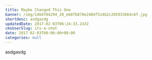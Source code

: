 ```yaml
---
title: Maybe Changed This One
banner: /img/1464784294_20_eb8fb870e248df524b2c205933664c6f.jpg
shortdesc: asdgasdg
updatedDate: 2017-02-03T06:24:33.243Z
cmsUserSlug: its-a-shot
date: 2017-02-03T00:00:00+08:00
categories: null
---
```


asdgasdg